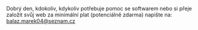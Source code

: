 Dobrý den, kdokoliv, kdykoliv potřebuje pomoc se softwarem nebo si přeje založit svůj web za minimální plat (potenciálně zdarma)
napište na: balaz.marek04@seznam.cz
<!---
TheNinir/TheNinir is a ✨ special ✨ repository because its `README.md` (this file) appears on your GitHub profile.
You can click the Preview link to take a look at your changes.
--->
